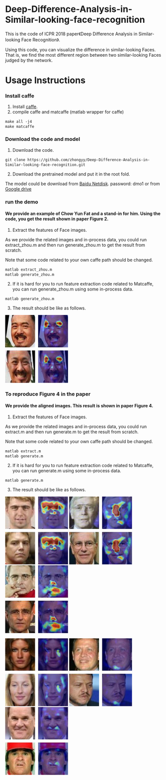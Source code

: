 # Deep-Difference-Analysis-in-Similar-looking-face-recognition
This is the code of ICPR 2018 paper《Deep Difference Analysis in Similar-looking Face Recognition》.

Using this code, you can visualize the difference in similar-looking Faces. 
That is, we find the most different region between two similar-looking Faces judged by the network.   

# Usage Instructions
### Install caffe
1. Install [caffe](https://github.com/BVLC/caffe).
2. compile caffe and matcaffe (matlab wrapper for caffe)
```
make all -j4
make matcaffe
```
### Download the code and model
1. Download the code. 
```
git clone https://github.com/zhongyy/Deep-Difference-Analysis-in-Similar-looking-face-recognition.git
```
2. Download the pretrained model and put it in the root fold. 

The model could be download from [Baidu Netdisk](https://pan.baidu.com/s/19FHYCmDCAKjgNmJVMOvJgA). password: dmo1 
or from [Google drive](https://drive.google.com/drive/folders/1nGv8---4SqeoRNYIIvun0yPsqYXPYHEI?usp=sharing)

### run the demo 

#### We provide an example of Chow Yun Fat and a stand-in for him. Using the code, you get the result shown in paper Figure 2.

1. Extract the features of Face images.

As we provide the related images and in-process data, you could run extract_zhou.m and then run generate_zhou.m to get the result from scratch. 

Note that some code related to your own caffe path should be changed. 
```
matlab extract_zhou.m
matlab generate_zhou.m
```
2. If it is hard for you to run feature extraction code related to Matcaffe, you can run generate_zhou.m using some in-process data. 
```
matlab generate_zhou.m
```
3. The result should be like as follows.

![Image of zhou](https://github.com/zhongyy/Deep-Difference-Analysis-in-Similar-looking-face-recognition/blob/master/zhou.jpg)

### To reproduce Figure 4 in the paper

#### We provide the aligned images. This result is shown in paper Figure 4.

1. Extract the features of Face images. 

As we provide the related images and in-process data, you could run extract.m and then run generate.m to get the result from scratch. 

Note that some code related to your own caffe path should be changed. 
```
matlab extract.m
matlab generate.m
```
2. If it is hard for you to run feature extraction code related to Matcaffe, you can run generate.m using some in-process data. 
```
matlab generate.m
```
3. The result should be like as follows.

![Images](https://github.com/zhongyy/Deep-Difference-Analysis-in-Similar-looking-face-recognition/blob/master/Result/1.jpg)
![Images](https://github.com/zhongyy/Deep-Difference-Analysis-in-Similar-looking-face-recognition/blob/master/Result/4.jpg)
![Images](https://github.com/zhongyy/Deep-Difference-Analysis-in-Similar-looking-face-recognition/blob/master/Result/10.jpg)

![Images](https://github.com/zhongyy/Deep-Difference-Analysis-in-Similar-looking-face-recognition/blob/master/Result/13.jpg)
![Images](https://github.com/zhongyy/Deep-Difference-Analysis-in-Similar-looking-face-recognition/blob/master/Result/14.jpg)
![Images](https://github.com/zhongyy/Deep-Difference-Analysis-in-Similar-looking-face-recognition/blob/master/Result/15.jpg)
